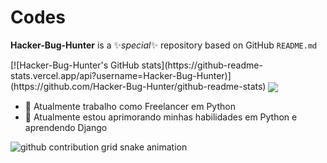 # Codes

**Hacker-Bug-Hunter** is a ✨_special_✨ repository based on GitHub `README.md`

<div width='100%' display='flex'>
[![Hacker-Bug-Hunter's GitHub stats](https://github-readme-stats.vercel.app/api?username=Hacker-Bug-Hunter)](https://github.com/Hacker-Bug-Hunter/github-readme-stats)
<a href="https://github.com/Hacker-Bug-Hunter/github-readme-stats">
<img align="center" src="https://github-readme-stats.vercel.app/api/top-langs/?username=Hacker-Bug-Hunter&include_all_commits=true&layout=compact&theme=gotham"/></a>
  <!--midnight-purple-->
  <!--gotham-->
</div>

- 🔭 Atualmente trabalho como Freelancer em Python
- 🌱 Atualmente estou aprimorando minhas habilidades em Python e aprendendo Django
<picture>
  <source
    media="(prefers-color-scheme: dark)"
    srcset="https://raw.githubusercontent.com/Hacker-Bug-Hunter/Hacker-Bug-Hunter/output/github-contribution-grid-snake-dark.svg"
  />
  <source
    media="(prefers-color-scheme: light)"
    srcset="https://raw.githubusercontent.com/Hacker-Bug-Hunter/Hacker-Bug-Hunter/output/github-contribution-grid-snake.svg"
  />
  <img
    alt="github contribution grid snake animation"
    src="https://raw.githubusercontent.com/Hacker-Bug-Hunter/output/github-contribution-grid-snake.svg"
  />
</picture>
